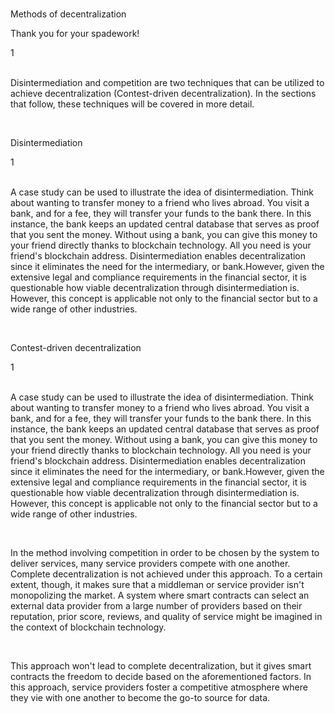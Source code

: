 <br>
<p id="title-lesson">Methods of decentralization</p>
<p id="sub-md">Thank you for your spadework!</p>
<div id="line-md">1</div>
<br>
<p id="sub-md"><span id="special-word">Disintermediation and competition</span> are two techniques that can be utilized to achieve decentralization (Contest-driven decentralization). In the sections that follow, these techniques will be covered in more detail.</p>
<br>
<p id="title-lesson">Disintermediation</p>
<div id="line-md">1</div>
<br>
<p id="sub-md">A case study can be used to illustrate the idea of <span id="special-word">disintermediation</span>. Think about wanting to transfer money to a friend who lives abroad. You visit a bank, and for a fee, they will transfer your funds to the bank there. In this instance, the bank keeps an updated central database that serves as proof that you sent the money. Without using a bank, you can give this money to your friend directly thanks to blockchain technology. All you need is your friend's blockchain address. Disintermediation enables decentralization since it eliminates the need for the intermediary, or bank.However, given the extensive legal and compliance requirements in the financial sector, it is questionable how viable decentralization through disintermediation is. However, this concept is applicable not only to the financial sector but to a wide range of other industries.</p>
<br>
<p id="title-lesson">Contest-driven decentralization</p>
<div id="line-md">1</div>
<br>
<p id="sub-md">A case study can be used to illustrate the idea of <span id="special-word">disintermediation</span>. Think about wanting to transfer money to a friend who lives abroad. You visit a bank, and for a fee, they will transfer your funds to the bank there. In this instance, the bank keeps an updated central database that serves as proof that you sent the money. Without using a bank, you can give this money to your friend directly thanks to blockchain technology. All you need is your friend's blockchain address. Disintermediation enables decentralization since it eliminates the need for the intermediary, or bank.However, given the extensive legal and compliance requirements in the financial sector, it is questionable how viable decentralization through disintermediation is. However, this concept is applicable not only to the financial sector but to a wide range of other industries.</p>
<br>
<p id="sub-md"><span id="special-word">In the method involving competition</span> in order to be chosen by the system to deliver services, many service providers compete with one another. Complete decentralization is not achieved under this approach. To a certain extent, though, it makes sure that a middleman or service provider isn't monopolizing the market. A system where smart contracts can select an external data provider from a large number of providers based on their reputation, prior score, reviews, and quality of service might be imagined in the context of blockchain technology.</p>
<br>
<p id="sub-md">This approach won't lead to complete decentralization, but it gives smart contracts the freedom to decide based on the aforementioned factors. In this approach, service providers foster a competitive atmosphere where they vie with one another to become the go-to source for data.</p>